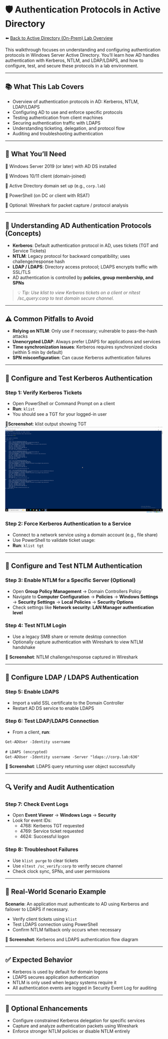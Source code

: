 # 🛡️ Authentication Protocols in Active Directory

⬅️ [Back to Active Directory (On-Prem) Lab Overview](./README.md)

This walkthrough focuses on understanding and configuring authentication protocols in Windows Server Active Directory. You’ll learn how AD handles authentication with Kerberos, NTLM, and LDAP/LDAPS, and how to configure, test, and secure these protocols in a lab environment.

---

## 📚 What This Lab Covers

- Overview of authentication protocols in AD: Kerberos, NTLM, LDAP/LDAPS
- Configuring AD to use and enforce specific protocols
- Testing authentication from client machines
- Securing authentication traffic with LDAPS
- Understanding ticketing, delegation, and protocol flow
- Auditing and troubleshooting authentication

---

## 📝 What You’ll Need

🔹 Windows Server 2019 (or later) with AD DS installed

🔹 Windows 10/11 client (domain-joined)

🔹 Active Directory domain set up (e.g., `corp.lab`)

🔹 PowerShell (on DC or client with RSAT)

🔹 Optional: Wireshark for packet capture / protocol analysis

---

## 📖 Understanding AD Authentication Protocols (Concepts)

- **Kerberos**: Default authentication protocol in AD, uses tickets (TGT and Service Tickets)
- **NTLM**: Legacy protocol for backward compatibility; uses challenge/response hash
- **LDAP / LDAPS**: Directory access protocol; LDAPS encrypts traffic with SSL/TLS
- AD authentication is controlled by **policies, group membership, and SPNs**
> 💡 *Tip: Use klist to view Kerberos tickets on a client or nltest /sc_query:corp to test domain secure channel.*

---

## ⚠️ Common Pitfalls to Avoid

- **Relying on NTLM**: Only use if necessary; vulnerable to pass-the-hash attacks
- **Unencrypted LDAP**: Always prefer LDAPS for applications and services
- **Time synchronization issues**: Kerberos requires synchronized clocks (within 5 min by default)
- **SPN misconfiguration**: Can cause Kerberos authentication failures

---

## 🔧 Configure and Test Kerberos Authentication

### Step 1: Verify Kerberos Tickets
- Open PowerShell or Command Prompt on a client
- **Run**: `klist`
- You should see a TGT for your logged-in user

📸**Screenshot**: klist output showing TGT
![klist output showing TGT](./screenshots/auth-protocols/01klist-output-tgt.png)

### Step 2: Force Kerberos Authentication to a Service

- Connect to a network service using a domain account (e.g., file share)
- Use PowerShell to validate ticket usage:
 - **Run**: `klist tgt`

---

## 🔧 Configure and Test NTLM Authentication

### Step 3: Enable NTLM for a Specific Server (Optional)

- Open **Group Policy Management** → Domain Controllers Policy
- Navigate to **Computer Configuration** → **Policies** → **Windows Settings** → **Security Settings** → **Local Policies** → **Security Options**
- Check settings like **Network security: LAN Manager authentication level**

### Step 4: Test NTLM Login

- Use a legacy SMB share or remote desktop connection
- Optionally capture authentication with Wireshark to view NTLM handshake

📸 **Screenshot**: NTLM challenge/response captured in Wireshark

---

## 🔧 Configure LDAP / LDAPS Authentication

### Step 5: Enable LDAPS

- Import a valid SSL certificate to the Domain Controller
- Restart AD DS service to enable LDAPS

### Step 6: Test LDAP/LDAPS Connection

- From a client, **run**:
```# LDAP (unencrypted)
Get-ADUser -Identity username

# LDAPS (encrypted)
Get-ADUser -Identity username -Server "ldaps://corp.lab:636"
```

📸 **Screenshot**: LDAPS query returning user object successfully

---

## 🔍 Verify and Audit Authentication

### Step 7: Check Event Logs

- Open **Event Viewer** → **Windows Logs** → **Security**
- Look for event IDs:
  - 4768: Kerberos TGT requested
  - 4769: Service ticket requested
  - 4624: Successful logon

### Step 8: Troubleshoot Failures

- Use `klist purge` to clear tickets
- Use `nltest /sc_verify:corp` to verify secure channel
- Check clock sync, SPNs, and user permissions

---

## 🔄 Real-World Scenario Example

**Scenario**: An application must authenticate to AD using Kerberos and failover to LDAPS if necessary.
- Verify client tickets using `klist`
- Test LDAPS connection using PowerShell
- Confirm NTLM fallback only occurs when necessary

📸 **Screenshot**: Kerberos and LDAPS authentication flow diagram

---

## ✅ Expected Behavior

- Kerberos is used by default for domain logons
- LDAPS secures application authentication
- NTLM is only used when legacy systems require it
- All authentication events are logged in Security Event Log for auditing

---

## 🔄 Optional Enhancements

- Configure constrained Kerberos delegation for specific services
- Capture and analyze authentication packets using Wireshark
- Enforce stronger NTLM policies or disable NTLM entirely













